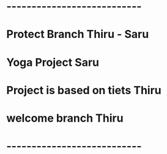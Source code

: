 # ---------------------------
# Protect Branch Thiru - Saru 
# Yoga Project Saru
# Project is based on tiets Thiru
# welcome branch Thiru
# ---------------------------
